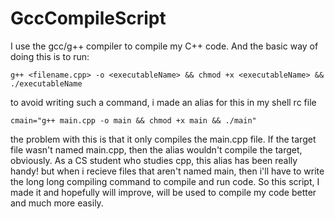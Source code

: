 # GccCompileScript

I use the gcc/g++ compiler to compile my C++ code. And the basic way of doing this is to run:

```
g++ <filename.cpp> -o <executableName> && chmod +x <executableName> && ./executableName
```

to avoid writing such a command, i made an alias for this in my shell rc file

```
cmain="g++ main.cpp -o main && chmod +x main && ./main"
```

the problem with this is that it only compiles the main.cpp file. If the target file wasn't named main.cpp, then the alias wouldn't compile the target, obviously. As a CS student who studies cpp, this alias has been really handy! but when i recieve files that aren't named main, then i'll have to write the long long compiling command to compile and run code. So this script, I made it and hopefully will improve, will be used to compile my code better and much more easily.
